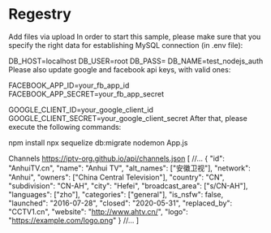 # Regestry

Add files via upload
In order to start this sample, please make sure that you specify the right data for establishing MySQL connection (in .env file):

DB_HOST=localhost
DB_USER=root
DB_PASS=
DB_NAME=test_nodejs_auth
Please also update google and facebook api keys, with valid ones:

FACEBOOK_APP_ID=your_fb_app_id
FACEBOOK_APP_SECRET=your_fb_app_secret

GOOGLE_CLIENT_ID=your_google_client_id
GOOGLE_CLIENT_SECRET=your_google_client_secret
After that, please execute the following commands:

npm install
npx sequelize db:migrate
nodemon App.js


Channels
https://iptv-org.github.io/api/channels.json
[
  //...
  {
    "id": "AnhuiTV.cn",
    "name": "Anhui TV",
    "alt_names": ["安徽卫视"],
    "network": "Anhui",
    "owners": ["China Central Television"],
    "country": "CN",
    "subdivision": "CN-AH",
    "city": "Hefei",
    "broadcast_area": ["s/CN-AH"],
    "languages": ["zho"],
    "categories": ["general"],
    "is_nsfw": false,
    "launched": "2016-07-28",
    "closed": "2020-05-31",
    "replaced_by": "CCTV1.cn",
    "website": "http://www.ahtv.cn/",
    "logo": "https://example.com/logo.png"
  }
  //...
]
